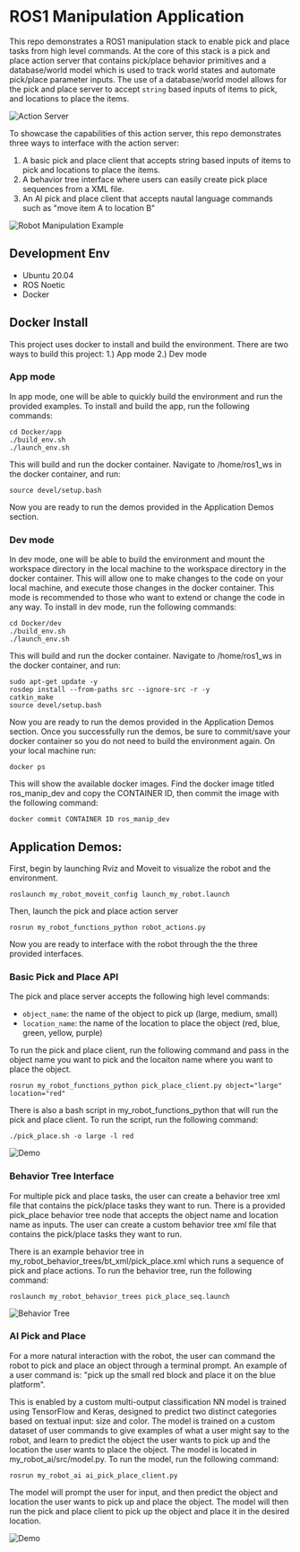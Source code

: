 # ROS1 Manipulation Application
This repo demonstrates a ROS1 manipulation stack to enable pick and place tasks from high level commands. At the core of this stack is a pick and place action server that contains pick/place behavior primitives and a database/world model which is used to track world states and automate pick/place parameter inputs. The use of a database/world model allows for the pick and place server to accept `string` based inputs of items to pick, and locations to place the items.

![Action Server](./media/action_serv.png)

To showcase the capabilities of this action server, this repo demonstrates three ways to interface with the action server:
1. A basic pick and place client that accepts string based inputs of items to pick and locations to place the items.
2. A behavior tree interface where users can easily create pick place sequences from a XML file.
3. An AI pick and place client that accepts nautal language commands such as "move item A to location B"

![Robot Manipulation Example](./media/ros1_manip.png)

## Development Env
- Ubuntu 20.04
- ROS Noetic
- Docker

## Docker Install
This project uses docker to install and build the environment. There are two
ways to build this project:
1.) App mode
2.) Dev mode

### App mode
In app mode, one will be able to quickly build the environment and run the provided examples. 
To install and build the app, run the following commands:

```
cd Docker/app
./build_env.sh
./launch_env.sh 
```

This will build and run the docker container. Navigate to /home/ros1_ws in the docker container, and run:

```
source devel/setup.bash
```

Now you are ready to run the demos provided in the Application Demos section. 

### Dev mode
In dev mode, one will be able to build the environment and mount the workspace directory in the local machine to the workspace directory in the docker container. This will allow one to make changes to the code on your local machine, and execute those changes in the docker container. This mode is recommended to those who want to extend or change the code in any way. To install in dev mode, run the following commands:

```
cd Docker/dev
./build_env.sh
./launch_env.sh
```

This will build and run the docker container. Navigate to /home/ros1_ws in the docker container, and run:

```
sudo apt-get update -y
rosdep install --from-paths src --ignore-src -r -y
catkin_make
source devel/setup.bash
```

Now you are ready to run the demos provided in the Application Demos section. Once you successfully run the demos, be sure to commit/save your docker container so you do not need to build the environment again. On your local machine run: 

```
docker ps
```

This will show the available docker images. Find the docker image titled ros_manip_dev and copy the CONTAINER ID, then commit the image with the following command:

```
docker commit CONTAINER ID ros_manip_dev
```
## Application Demos:
First, begin by launching Rviz and Moveit to visualize the robot and the environment.

```
roslaunch my_robot_moveit_config launch_my_robot.launch
```

Then, launch the pick and place action server

```
rosrun my_robot_functions_python robot_actions.py
```

Now you are ready to interface with the robot through the the three provided interfaces.

### Basic Pick and Place API
The pick and place server accepts the following high level commands:

- `object_name`: the name of the object to pick up (large, medium, small)
- `location_name`: the name of the location to place the object (red, blue, green, yellow, purple)

To run the pick and place client, run the following command and pass in the object name you want to pick and the locaiton name where you want to place the object.

```
rosrun my_robot_functions_python pick_place_client.py object="large" location="red"
```
There is also a bash script in my_robot_functions_python that will run the pick and place client. To run the script, run the following command:

```
./pick_place.sh -o large -l red
```
![Demo](./media/api_demo.gif)

### Behavior Tree Interface
For multiple pick and place tasks, the user can create a behavior tree xml file that contains the pick/place tasks they want to run. There is a provided pick_place behavior tree node that accepts the object name and location name as inputs. The user can create a custom behavior tree xml file that contains the pick/place tasks they want to run.

There is an example behavior tree in my_robot_behavior_trees/bt_xml/pick_place.xml which runs a sequence of pick and place actions. To run the behavior tree, run the following command:

```
roslaunch my_robot_behavior_trees pick_place_seq.launch
```

![Behavior Tree](./media/bt_demo.gif)

### AI Pick and Place
For a more natural interaction with the robot, the user can command the robot to pick and place an object through a terminal prompt. An example of a user command is: "pick up the small red block and place it on the blue platform". 

This is enabled by a custom multi-output classification NN model is trained using TensorFlow and Keras, designed to predict two distinct categories based on textual input: size and color. The model is trained on a custom dataset of user commands to give examples of what a user might say to the robot, and learn to predict the object the user wants to pick up and the location the user wants to place the object. The model is located in my_robot_ai/src/model.py. To run the model, run the following command:

```
rosrun my_robot_ai ai_pick_place_client.py
```

The model will prompt the user for input, and then predict the object and location the user wants to pick up and place the object. The model will then run the pick and place client to pick up the object and place it in the desired location.

![Demo](./media/ai_demo.gif)
